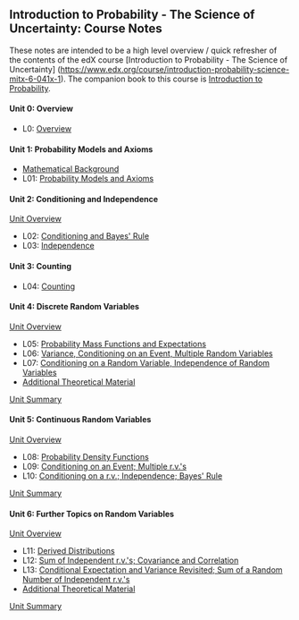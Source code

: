 ## Introduction to Probability - The Science of Uncertainty: Course Notes

These notes are intended to be a high level overview / quick refresher of the contents of the edX course
[Introduction to Probability - The Science of Uncertainty] (https://www.edx.org/course/introduction-probability-science-mitx-6-041x-1).
The companion book to this course is [Introduction to Probability](http://athenasc.com/probbook.html).

#### Unit 0: Overview

* L0: [Overview](Lecture_Notes/Lecture_00.md)

#### Unit 1: Probability Models and Axioms

* [Mathematical Background](Lecture_Notes/Math_Background.md)
* L01: [Probability Models and Axioms](Lecture_Notes/Lecture_01.md)

#### Unit 2: Conditioning and Independence

[Unit Overview](https://www.youtube.com/watch?v=P4-CFlsBZCU)

* L02: [Conditioning and Bayes' Rule](Lecture_Notes/Lecture_02.md)
* L03: [Independence](Lecture_Notes/Lecture_03.md)

#### Unit 3: Counting

* L04: [Counting](Lecture_Notes/Lecture_04.md)

#### Unit 4: Discrete Random Variables

[Unit Overview](https://www.youtube.com/watch?v=61D7D0Df6QY)

* L05: [Probability Mass Functions and Expectations](Lecture_Notes/Lecture_05.md)
* L06: [Variance, Conditioning on an Event, Multiple Random Variables](Lecture_Notes/Lecture_06.md)
* L07: [Conditioning on a Random Variable, Independence of Random Variables](Lecture_Notes/Lecture_07.md)
* [Additional Theoretical Material](Lecture_Notes/Lecture_07_b.md)

[Unit Summary](https://www.youtube.com/watch?v=Iqvs0kNthrs)

#### Unit 5: Continuous Random Variables

[Unit Overview](https://www.youtube.com/watch?v=KK9QL-mzVEM)

* L08: [Probability Density Functions](Lecture_Notes/Lecture_08.md)
* L09: [Conditioning on an Event; Multiple r.v.'s](Lecture_Notes/Lecture_09.md)
* L10: [Conditioning on a r.v.; Independence;  Bayes' Rule](Lecture_Notes/Lecture_10.md)

[Unit Summary](https://www.youtube.com/watch?v=P3_W6ZsL-A8)

#### Unit 6: Further Topics on Random Variables

[Unit Overview](https://www.youtube.com/watch?v=2Uy1dicGqXg)

* L11: [Derived Distributions](Lecture_Notes/Lecture_11.md)
* L12: [Sum of Independent r.v.'s; Covariance and Correlation](Lecture_Notes/Lecture_12.md)
* L13: [Conditional Expectation and Variance Revisited; Sum of a Random Number of Independent r.v.'s ](Lecture_Notes/Lecture_13.md)
* [Additional Theoretical Material](Lecture_Notes/Lecture_13_b.md)

[Unit Summary](https://www.youtube.com/watch?v=-hVAAv2khAs)


